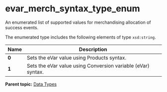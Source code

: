 # evar_merch_syntax_type_enum

An enumerated list of supported values for merchandising allocation of success events.

The enumerated type includes the following elements of type `xsd:string`.

|Name|Description|
|----|-----------|
|**0** | Sets the eVar value using Products syntax. |
|**1** | Sets the eVar value using Conversion variable (eVar) syntax. |

**Parent topic:** [Data Types](../data_types/c_datatypes.md)

